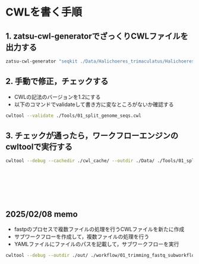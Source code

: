 # CWLを書く手順

## 1. zatsu-cwl-generatorでざっくりCWLファイルを出力する

```bash
zatsu-cwl-generator "seqkit ./Data/Halichoeres_trimaculatus/Halichoeres_trimaculatus-hifiasm-3ddna-v1.1.edit.fna.gz -i -O ./seqs_by_scaffold" > ./Tools/01_split_genome_seqs.cwl
```

## 2. 手動で修正，チェックする

- CWLの記法のバージョンを1.2にする
- 以下のコマンドでvalidateして書き方に変なところがないか確認する

```bash
cwltool --validate ./Tools/01_split_genome_seqs.cwl 
```

## 3. チェックが通ったら，ワークフローエンジンのcwltoolで実行する

```bash
cwltool --debug --cachedir ./cwl_cache/ --outdir ./Data/ ./Tools/01_split_genome_seqs.cwl
```

&nbsp;

&nbsp;

&nbsp;

## 2025/02/08 memo

- fastpのプロセスで複数ファイルの処理を行うCWLファイルを新たに作成
- サブワークフローを作成して，複数ファイルの処理を行う
- YAMLファイルにファイルのパスを記載して，サブワークフローを実行


```bash
cwltool --debug --outdir ./out/ ./workflow/01_trimming_fastq_subworkflow.cwl ./config/01_trimming_fastq_files.yml
```



